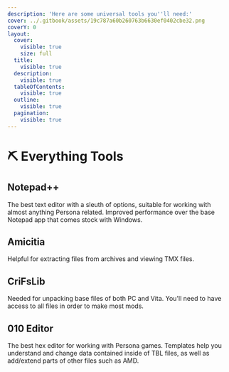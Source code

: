```yaml
---
description: 'Here are some universal tools you''ll need:'
cover: ../.gitbook/assets/19c787a60b260763b6630ef0402cbe32.png
coverY: 0
layout:
  cover:
    visible: true
    size: full
  title:
    visible: true
  description:
    visible: true
  tableOfContents:
    visible: true
  outline:
    visible: true
  pagination:
    visible: true
---
```


# ⛏ Everything Tools

## Notepad++

The best text editor with a sleuth of options, suitable for working with almost anything Persona related. Improved performance over the base Notepad app that comes stock with Windows.

## Amicitia

Helpful for extracting files from archives and viewing TMX files.

## CriFsLib

Needed for unpacking base files of both PC and Vita. You'll need to have access to all files in order to make most mods.

## 010 Editor

The best hex editor for working with Persona games. Templates help you understand and change data contained inside of TBL files, as well as add/extend parts of other files such as AMD.
